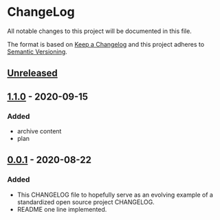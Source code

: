 # ChangeLog
All notable changes to this project will be documented in this file.

The format is based on [Keep a Changelog](http://keepachangelog.com/en/1.0.0/)
and this project adheres to [Semantic Versioning](http://semver.org/spec/v2.0.0.html).

## [Unreleased]

## [1.1.0] - 2020-09-15
### Added
- archive content
- plan

## [0.0.1] - 2020-08-22
### Added
- This CHANGELOG file to hopefully serve as an evolving example of a standardized open source project CHANGELOG.
- README one line implemented.

[Unreleased]: https://github.com/My-Novel-Management/gunzo64-haikei/compare/v1.1.0...HEAD
[1.1.0]: https://github.com/My-Novel-Management/gunzo64-haikei/releases/v1.1.0
[0.0.1]: https://github.com/My-Novel-Management/gunzo64-haikei/releases/v0.0.1
